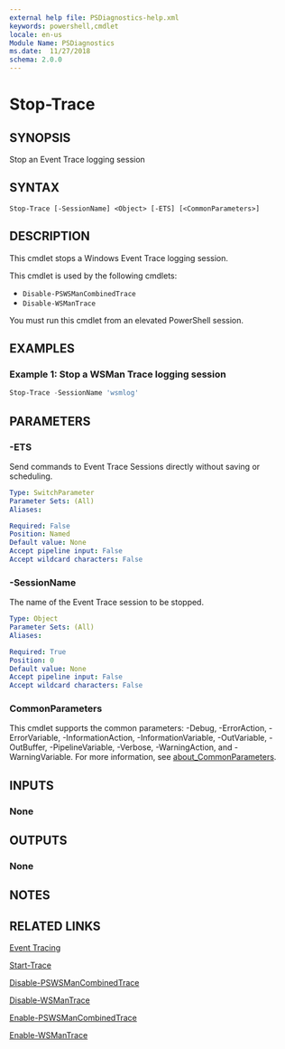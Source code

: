 ```yaml
---
external help file: PSDiagnostics-help.xml
keywords: powershell,cmdlet
locale: en-us
Module Name: PSDiagnostics
ms.date:  11/27/2018
schema: 2.0.0
---
```


# Stop-Trace

## SYNOPSIS
Stop an Event Trace logging session

## SYNTAX

```
Stop-Trace [-SessionName] <Object> [-ETS] [<CommonParameters>]
```

## DESCRIPTION

This cmdlet stops a Windows Event Trace logging session.

This cmdlet is used by the following cmdlets:

- `Disable-PSWSManCombinedTrace`
- `Disable-WSManTrace`

You must run this cmdlet from an elevated PowerShell session.

## EXAMPLES

### Example 1: Stop a WSMan Trace logging session

```powershell
Stop-Trace -SessionName 'wsmlog'
```

## PARAMETERS

### -ETS
Send commands to Event Trace Sessions directly without saving or scheduling.

```yaml
Type: SwitchParameter
Parameter Sets: (All)
Aliases:

Required: False
Position: Named
Default value: None
Accept pipeline input: False
Accept wildcard characters: False
```

### -SessionName
The name of the Event Trace session to be stopped.

```yaml
Type: Object
Parameter Sets: (All)
Aliases:

Required: True
Position: 0
Default value: None
Accept pipeline input: False
Accept wildcard characters: False
```

### CommonParameters
This cmdlet supports the common parameters: -Debug, -ErrorAction, -ErrorVariable,
-InformationAction, -InformationVariable, -OutVariable, -OutBuffer, -PipelineVariable, -Verbose,
-WarningAction, and -WarningVariable. For more information, see
[about_CommonParameters](http://go.microsoft.com/fwlink/?LinkID=113216).

## INPUTS

### None

## OUTPUTS

### None

## NOTES

## RELATED LINKS

[Event Tracing](/windows/desktop/ETW/event-tracing-portal)

[Start-Trace](start-trace.md)

[Disable-PSWSManCombinedTrace](Disable-PSWSManCombinedTrace.md)

[Disable-WSManTrace](Disable-WSManTrace.md)

[Enable-PSWSManCombinedTrace](Enable-PSWSManCombinedTrace.md)

[Enable-WSManTrace](Enable-WSManTrace.md)
